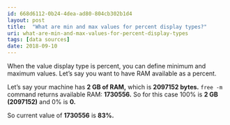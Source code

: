 ```yaml
---
id: 668d6112-0b24-4dea-ad80-804cb302b1d4
layout: post
title:  "What are min and max values for percent display types?"
uri: what-are-min-and-max-values-for-percent-display-types
tags: [data sources]
date: 2018-09-10
---
```


When the value display type is percent, you can define minimum and maximum values. Let’s say you want to have RAM 
available as a percent.

<!--more-->

Let’s say your machine has **2 GB of RAM,** which is **2097152 bytes.** `free -m` command returns 
available RAM: **1730556.** So for this case 100% is **2 GB (2097152)** and 0% is **0.**

So current value of **1730556** is **83%.**